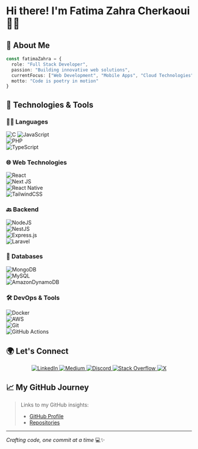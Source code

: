 # Hi there! I'm Fatima Zahra Cherkaoui 👩‍💻

## 🌟 About Me
```typescript
const fatimaZahra = {
  role: "Full Stack Developer",
  passion: "Building innovative web solutions",
  currentFocus: ["Web Development", "Mobile Apps", "Cloud Technologies"],
  motto: "Code is poetry in motion"
}
```

## 🔧 Technologies & Tools

### 👩‍🏭 Languages  
![C](https://img.shields.io/badge/C-%2300599C.svg) 
![JavaScript](https://img.shields.io/badge/JavaScript-%23323330.svg?style=for-the-badge&logo=javascript&logoColor=%23F7DF1E)  
![PHP](https://img.shields.io/badge/PHP-%23777BB4.svg?style=for-the-badge&logo=php&logoColor=white)  
![TypeScript](https://img.shields.io/badge/TypeScript-%23007ACC.svg?style=for-the-badge&logo=typescript&logoColor=white)  

### 🌐 Web Technologies  
![React](https://img.shields.io/badge/React-%2320232a.svg?style=for-the-badge&logo=react&logoColor=%2361DAFB)  
![Next JS](https://img.shields.io/badge/Next.js-black?style=for-the-badge&logo=next.js&logoColor=white)  
![React Native](https://img.shields.io/badge/React_Native-%2320232a.svg?style=for-the-badge&logo=react&logoColor=%2361DAFB)  
![TailwindCSS](https://img.shields.io/badge/TailwindCSS-%2338B2AC.svg?style=for-the-badge&logo=tailwind-css&logoColor=white)  

### 🔙 Backend  
![NodeJS](https://img.shields.io/badge/Node.js-6DA55F?style=for-the-badge&logo=node.js&logoColor=white)  
![NestJS](https://img.shields.io/badge/NestJS-%23E0234E.svg?style=for-the-badge&logo=nestjs&logoColor=white)  
![Express.js](https://img.shields.io/badge/Express.js-%23404d59.svg?style=for-the-badge&logo=express&logoColor=%2361DAFB)  
![Laravel](https://img.shields.io/badge/Laravel-%23FF2D20.svg?style=for-the-badge&logo=laravel&logoColor=white)  

### 💾 Databases  
![MongoDB](https://img.shields.io/badge/MongoDB-%234ea94b.svg?style=for-the-badge&logo=mongodb&logoColor=white)  
![MySQL](https://img.shields.io/badge/MySQL-4479A1.svg?style=for-the-badge&logo=mysql&logoColor=white)  
![AmazonDynamoDB](https://img.shields.io/badge/Amazon_DynamoDB-4053D6?style=for-the-badge&logo=Amazon%20DynamoDB&logoColor=white)  

### 🛠️ DevOps & Tools  
![Docker](https://img.shields.io/badge/Docker-%230db7ed.svg?style=for-the-badge&logo=docker&logoColor=white)  
![AWS](https://img.shields.io/badge/AWS-%23FF9900.svg?style=for-the-badge&logo=amazon-aws&logoColor=white)  
![Git](https://img.shields.io/badge/Git-%23F05033.svg?style=for-the-badge&logo=git&logoColor=white)  
![GitHub Actions](https://img.shields.io/badge/GitHub_Actions-%232671E5.svg?style=for-the-badge&logo=githubactions&logoColor=white)  

## 🌍 Let's Connect

<p align="center"> <a href="https://linkedin.com/in/fatimazahra-cherkaoui"> <img src="https://img.shields.io/badge/LinkedIn-%230077B5.svg?style=flat-square&logo=linkedin&logoColor=white" alt="LinkedIn"/> </a> <a href="https://medium.com/@cherkaoui.fatimazahra97"> <img src="https://img.shields.io/badge/Medium-%2312100E.svg?style=flat-square&logo=medium&logoColor=white" alt="Medium"/> </a> <a href="https://discord.gg/fatimazahr"> <img src="https://img.shields.io/badge/Discord-%237289DA.svg?style=flat-square&logo=discord&logoColor=white" alt="Discord"/> </a> <a href="https://stackoverflow.com/users/28805612"> <img src="https://img.shields.io/badge/Stack_Overflow-%23FE7A16.svg?style=flat-square&logo=stack-overflow&logoColor=white" alt="Stack Overflow"/> </a> <a href="https://x.com/@FatimaZahr91055"> <img src="https://img.shields.io/badge/X-%23000000.svg?style=flat-square&logo=x&logoColor=white" alt="X"/> </a> </p>

## 📈 My GitHub Journey

> Links to my GitHub insights:
> - [GitHub Profile](https://github.com/CHERKAOUIfatimazahra)
> - [Repositories](https://github.com/CHERKAOUIfatimazahra?tab=repositories)

---

*Crafting code, one commit at a time* 💻✨
